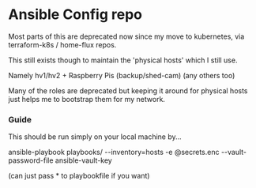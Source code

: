 # Ansible Config repo

Most parts of this are deprecated now since my move to kubernetes, via terraform-k8s / home-flux repos.

This still exists though to maintain the 'physical hosts' which I still use.

Namely hv1/hv2 + Raspberry Pis (backup/shed-cam) (any others too)

Many of the roles are deprecated but keeping it around for physical hosts just helps me to bootstrap them for my network.


### Guide

This should be run simply on your local machine by...

ansible-playbook playbooks/<playbookfile> --inventory=hosts -e @secrets.enc --vault-password-file ansible-vault-key

(can just pass * to playbookfile if you want)
